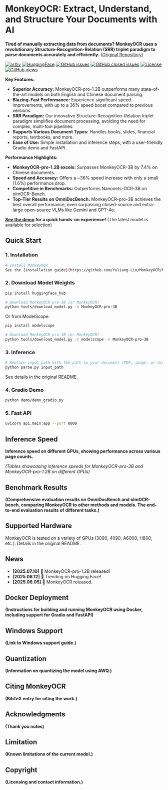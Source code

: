 # MonkeyOCR: Extract, Understand, and Structure Your Documents with AI

**Tired of manually extracting data from documents? MonkeyOCR uses a revolutionary Structure-Recognition-Relation (SRR) triplet paradigm to parse documents accurately and efficiently.** ([Original Repository](https://github.com/Yuliang-Liu/MonkeyOCR))

[![arXiv](https://img.shields.io/badge/Arxiv-MonkeyOCR-b31b1b.svg?logo=arXiv)](https://arxiv.org/abs/2506.05218)
[![HuggingFace](https://img.shields.io/badge/HuggingFace-black.svg?logo=HuggingFace)](https://huggingface.co/echo840/MonkeyOCR-pro-3B)
[![GitHub issues](https://img.shields.io/github/issues/Yuliang-Liu/MonkeyOCR?color=critical&label=Issues)](https://github.com/Yuliang-Liu/MonkeyOCR/issues?q=is%3Aopen+is%3Aissue)
[![GitHub closed issues](https://img.shields.io/github/issues-closed/Yuliang-Liu/MonkeyOCR?color=success&label=Issues)](https://github.com/Yuliang-Liu/MonkeyOCR/issues?q=is%3Aissue+is%3Aclosed)
[![License](https://img.shields.io/badge/License-Apache%202.0-yellow)](https://github.com/Yuliang-Liu/MonkeyOCR/blob/main/LICENSE.txt)
[![GitHub views](https://komarev.com/ghpvc/?username=Yuliang-Liu&repo=MonkeyOCR&color=brightgreen&label=Views)](https://github.com/Yuliang-Liu/MonkeyOCR)

**Key Features:**

*   **Superior Accuracy:** MonkeyOCR-pro-1.2B outperforms many state-of-the-art models on both English and Chinese document parsing.
*   **Blazing-Fast Performance:** Experience significant speed improvements, with up to a 36% speed boost compared to previous versions.
*   **SRR Paradigm:** Our innovative Structure-Recognition-Relation triplet paradigm simplifies document processing, avoiding the need for complex, multi-tool pipelines.
*   **Supports Various Document Types:**  Handles books, slides, financial reports, textbooks, and more.
*   **Ease of Use:**  Simple installation and inference steps, with a user-friendly Gradio demo and FastAPI.

**Performance Highlights:**

*   **MonkeyOCR-pro-1.2B excels:** Surpasses MonkeyOCR-3B by 7.4% on Chinese documents.
*   **Speed and Accuracy:**  Offers a ~36% speed increase with only a small (1.6%) performance drop.
*   **Competitive in Benchmarks:**  Outperforms Nanonets-OCR-3B on olmOCR-Bench.
*   **Top-Tier Results on OmniDocBench:** MonkeyOCR-pro-3B achieves the best overall performance, even surpassing closed-source and extra-large open-source VLMs like Gemini and GPT-4o.

**[See the demo](http://vlrlabmonkey.xyz:7685/) for a quick hands-on experience!** (The latest model is available for selection)

## Quick Start

### 1. Installation

   ```bash
   # Install MonkeyOCR
   See the [installation guide](https://github.com/Yuliang-Liu/MonkeyOCR/blob/main/docs/install_cuda_pp.md#install-with-cuda-support) to set up your environment.
   ```

### 2. Download Model Weights

   ```bash
   pip install huggingface_hub

   # Download MonkeyOCR-pro-3B (or MonkeyOCR)
   python tools/download_model.py -n MonkeyOCR-pro-3B
   ```

   Or from ModelScope:

   ```bash
   pip install modelscope

   # Download MonkeyOCR-pro-3B (or MonkeyOCR)
   python tools/download_model.py -t modelscope -n MonkeyOCR-pro-3B
   ```

### 3. Inference

   ```bash
   # Replace input_path with the path to your document (PDF, image, or directory)
   python parse.py input_path
   ```
   See details in the original README.

### 4. Gradio Demo

   ```bash
   python demo/demo_gradio.py
   ```

### 5. Fast API

   ```bash
   uvicorn api.main:app --port 8000
   ```

## Inference Speed

**Inference speed on different GPUs, showing performance across various page counts.**

*(Tables showcasing inference speeds for MonkeyOCR-pro-3B and MonkeyOCR-pro-1.2B on different GPUs)*

## Benchmark Results

**(Comprehensive evaluation results on OmniDocBench and olmOCR-bench, comparing MonkeyOCR to other methods and models.  The end-to-end evaluation results of different tasks.)**

## Supported Hardware
MonkeyOCR is tested on a variety of GPUs (3090, 4090, A6000, H800, etc.). Details in the original README.

## News
*   **[2025.07.10]** 🚀 MonkeyOCR-pro-1.2B released!
*   **[2025.06.12]** 🚀 Trending on Hugging Face!
*   **[2025.06.05]** 🚀 MonkeyOCR released.

## Docker Deployment

**(Instructions for building and running MonkeyOCR using Docker, including support for Gradio and FastAPI)**

## Windows Support

**(Link to Windows support guide.)**

## Quantization

**(Information on quantizing the model using AWQ.)**

## Citing MonkeyOCR

**(BibTeX entry for citing the work.)**

## Acknowledgments

**(Thank you notes)**

## Limitation
**(Known limitations of the current model.)**

## Copyright
**(Licensing and contact information.)**